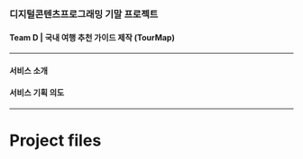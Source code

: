 ### 디지털콘텐츠프로그래밍 기말 프로젝트
#### Team D | 국내 여행 추천 가이드 제작 (TourMap)

---------------------

#### 서비스 소개




#### 서비스 기획 의도




---------------------

# Project files




